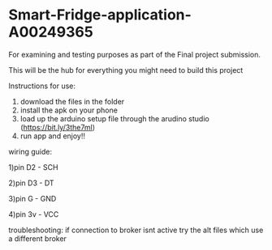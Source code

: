 # Smart-Fridge-application-A00249365
For examining and testing purposes as part of the Final project submission.

This will be the hub for everything you might need to build this project 


Instructions for use:

1) download the files in the folder 
2) install the apk on your phone
3) load up the arduino setup file through the arudino studio (https://bit.ly/3the7ml)
4) run app and enjoy!!

wiring guide:

1)pin D2 - SCH

2)pin D3 - DT

3)pin G  - GND

4)pin 3v - VCC

troubleshooting:
if connection to broker isnt active try the alt files which use a different broker
